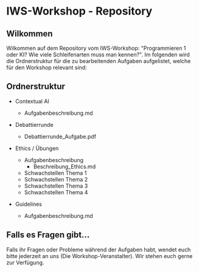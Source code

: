 # IWS-Workshop - Repository

## Wilkommen

Wilkommen auf dem Repository vom IWS-Workshop: "Programmieren 1 oder KI? Wie viele Schleifenarten muss man kennen?". Im folgenden wird die Ordnerstruktur für die zu bearbeitenden Aufgaben aufgelistet, welche für den Workshop relevant sind:

## Ordnerstruktur

* Contextual AI
  * Aufgabenbeschreibung.md

* Debattierrunde
   * Debattierrunde_Aufgabe.pdf

* Ethics / Übungen
   * Aufgabenbeschreibung
      * Beschreibung_Ethics.md
   * Schwachstellen Thema 1
   * Schwachstellen Thema 2
   * Schwachstellen Thema 3
   * Schwachstellen Thema 4
    
* Guidelines
   * Aufgabenbeschreibung.md


## Falls es Fragen gibt...

Falls ihr Fragen oder Probleme während der Aufgaben habt, wendet euch bitte jederzeit an uns (Die Workshop-Veranstalter). Wir stehen euch gerne zur Verfügung.
